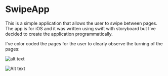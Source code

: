 # SwipeApp

This is a simple application that allows the user to swipe between pages. The app is for iOS and it was written using swift with storyboard but I've decided to create the application programmatically.

I've color coded the pages for the user to clearly observe the turning of the pages:

![alt text](https://github.com/[frankroque]/[SwipeApp]/blob/[main]/page1.jpg?raw=true)

![Alt text](relative/path/to/page1.jpg?raw=true "Title")
